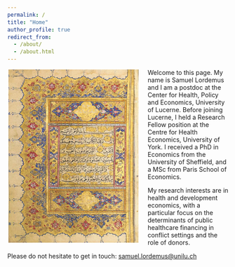 ```yaml
---
permalink: /
title: "Home"
author_profile: true
redirect_from: 
  - /about/
  - /about.html
---
```


<img src="/images/Quran_Ottoman_18th.png" alt="drawing" width="300" height="400" style="float: left; padding-right:20px"/> Welcome to this page. My name is Samuel Lordemus and I am a postdoc at the Center for Health, Policy and Economics, University of Lucerne. Before joining Lucerne, I held a Research Fellow position at the Centre for Health Economics, University of York. I received a PhD in Economics from the University of Sheffield, and a MSc from Paris School of Economics. <br>

My research interests are in health and development economics, with a particular focus on the determinants of public healthcare financing in conflict settings and the role of donors. <br>

Please do not hesitate to get in touch: [samuel.lordemus@unilu.ch](mailto:samuel.lordemus@unilu.ch)